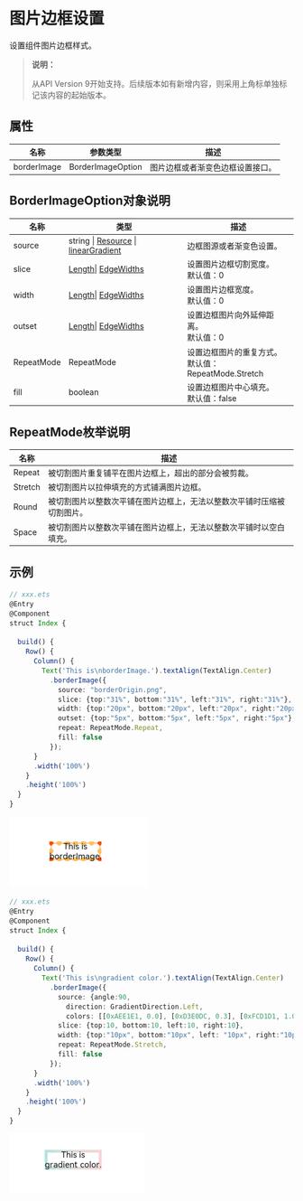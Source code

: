 # 图片边框设置

设置组件图片边框样式。

>  **说明：**
>
>  从API Version 9开始支持。后续版本如有新增内容，则采用上角标单独标记该内容的起始版本。

## 属性

| 名称         | 参数类型                                     | 描述                                      |
| ---------- | ---------------------------------------- | --------------------------------------- |
| borderImage     | BorderImageOption | 图片边框或者渐变色边框设置接口。                            |

## BorderImageOption对象说明

| 名称         | 类型                                     | 描述                                      |
| ---------- | ---------------------------------------- | --------------------------------------- |
| source     | string \| [Resource](ts-types.md#resource) \| [linearGradient](ts-universal-attributes-gradient-color.md) | 边框图源或者渐变色设置。                            |
| slice      | [Length](ts-types.md#length)\| [EdgeWidths](ts-types.md#edgewidths9) | 设置图片边框切割宽度。<br/>默认值：0                   |
| width      | [Length](ts-types.md#length)\| [EdgeWidths](ts-types.md#edgewidths9) | 设置图片边框宽度。<br/>默认值：0                     |
| outset     | [Length](ts-types.md#length)\| [EdgeWidths](ts-types.md#edgewidths9) | 设置边框图片向外延伸距离。<br/>默认值：0                 |
| RepeatMode | RepeatMode                               | 设置边框图片的重复方式。<br/>默认值：RepeatMode.Stretch |
| fill       | boolean                                  | 设置边框图片中心填充。<br/>默认值：false               |


## RepeatMode枚举说明

| 名称      | 描述                                  |
| ------- | ----------------------------------- |
| Repeat  | 被切割图片重复铺平在图片边框上，超出的部分会被剪裁。          |
| Stretch | 被切割图片以拉伸填充的方式铺满图片边框。                |
| Round   | 被切割图片以整数次平铺在图片边框上，无法以整数次平铺时压缩被切割图片。 |
| Space   | 被切割图片以整数次平铺在图片边框上，无法以整数次平铺时以空白填充。   |


## 示例

```ts
// xxx.ets
@Entry
@Component
struct Index {

  build() {
    Row() {
      Column() {
        Text('This is\nborderImage.').textAlign(TextAlign.Center)
          .borderImage({
            source: "borderOrigin.png",
            slice: {top:"31%", bottom:"31%", left:"31%", right:"31%"},
            width: {top:"20px", bottom:"20px", left:"20px", right:"20px"},
            outset: {top:"5px", bottom:"5px", left:"5px", right:"5px"},
            repeat: RepeatMode.Repeat,
            fill: false
          });
      }
      .width('100%')
    }
    .height('100%')
  }
}
```

![zh-cn_image_borderImage](figures/borderImage.png)


```ts
// xxx.ets
@Entry
@Component
struct Index {

  build() {
    Row() {
      Column() {
        Text('This is\ngradient color.').textAlign(TextAlign.Center)
          .borderImage({
            source: {angle:90,
              direction: GradientDirection.Left,
              colors: [[0xAEE1E1, 0.0], [0xD3E0DC, 0.3], [0xFCD1D1, 1.0]]},
            slice: {top:10, bottom:10, left:10, right:10},
            width: {top:"10px", bottom:"10px", left: "10px", right:"10px"},
            repeat: RepeatMode.Stretch,
            fill: false
          });
      }
      .width('100%')
    }
    .height('100%')
  }
}
```

![zh-cn_image_borderImageGradient](figures/borderImageGradient.png)
